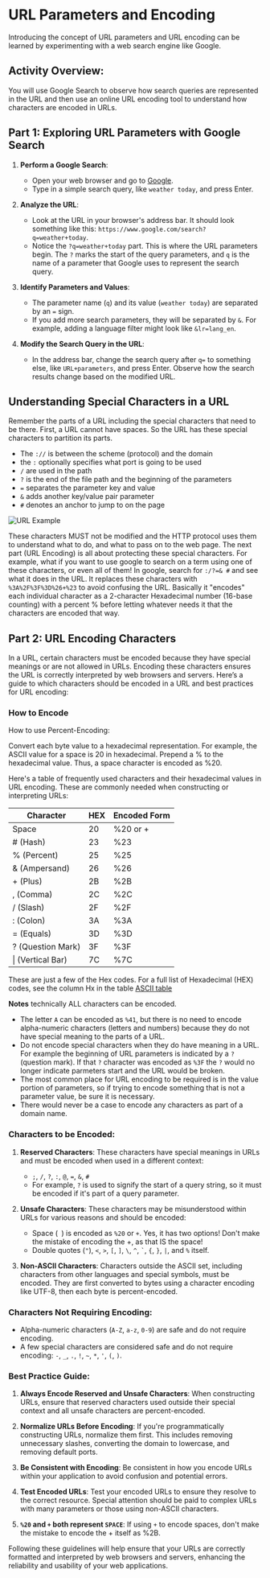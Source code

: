# URL Parameters and Encoding
Introducing the concept of URL parameters and URL encoding can be learned by experimenting with a web search engine like Google. 

## Activity Overview:
You will use Google Search to observe how search queries are represented in the URL and then use an online URL encoding tool to understand how characters are encoded in URLs.

## Part 1: Exploring URL Parameters with Google Search

1. **Perform a Google Search**:
   - Open your web browser and go to [Google](https://www.google.com/).
   - Type in a simple search query, like `weather today`, and press Enter.

2. **Analyze the URL**:
   - Look at the URL in your browser's address bar. It should look something like this: `https://www.google.com/search?q=weather+today`.
   - Notice the `?q=weather+today` part. This is where the URL parameters begin. The `?` marks the start of the query parameters, and `q` is the name of a parameter that Google uses to represent the search query.

3. **Identify Parameters and Values**:
   - The parameter name (`q`) and its value (`weather today`) are separated by an `=` sign.
   - If you add more search parameters, they will be separated by `&`. For example, adding a language filter might look like `&lr=lang_en`.

4. **Modify the Search Query in the URL**:
   - In the address bar, change the search query after `q=` to something else, like `URL+parameters`, and press Enter. Observe how the search results change based on the modified URL.

## Understanding Special Characters in a URL

Remember the parts of a URL including the special characters that need to be there. First, a URL cannot have spaces. So the URL has these special characters to partition its parts. 

 - The `://` is between the scheme (protocol) and the domain
 - the `:` optionally specifies what port is going to be used
 - `/` are used in the path
 - `?` is the end of the file path and the beginning of the parameters
 - `=` separates the parameter key and value
 - `&` adds another key/value pair parameter
 - `#` denotes an anchor to jump to on the page

![URL Example](https://developer.mozilla.org/en-US/docs/Learn/Common_questions/Web_mechanics/What_is_a_URL/mdn-url-all.png)

These characters MUST not be modified and the HTTP protocol uses them to understand what to do, and what to pass on to the web page. The next part (URL Encoding) is all about protecting these special characters. For example, what if you want to use google to search on a term using one of these characters, or even all of them! 
In google, search for `:/?=& #` and see what it does in the URL. It replaces these characters with `%3A%2F%3F%3D%26+%23` to avoid confusing the URL. Basically it "encodes" each individual character as a 2-character Hexadecimal number (16-base counting) with a percent % before letting whatever needs it that the characters are encoded that way. 

## Part 2: URL Encoding Characters

In a URL, certain characters must be encoded because they have special meanings or are not allowed in URLs. Encoding these characters ensures the URL is correctly interpreted by web browsers and servers. Here’s a guide to which characters should be encoded in a URL and best practices for URL encoding:

### How to Encode

How to use Percent-Encoding:

Convert each byte value to a hexadecimal representation. For example, the ASCII value for a space is 20 in hexadecimal.
Prepend a % to the hexadecimal value. Thus, a space character is encoded as %20.

Here's a table of frequently used characters and their hexadecimal values in URL encoding. These are commonly needed when constructing or interpreting URLs:

| Character | HEX | Encoded Form |
|-----------|-------------|--------------|
| Space     | 20          | %20 or +         |
| # (Hash)  | 23          | %23          |
| % (Percent) | 25        | %25          |
| & (Ampersand) | 26      | %26          |
| + (Plus)  | 2B          | %2B          |
| , (Comma) | 2C          | %2C          |
| / (Slash) | 2F          | %2F          |
| : (Colon) | 3A          | %3A          |
| = (Equals) | 3D         | %3D          |
| ? (Question Mark) | 3F  | %3F          |
| \| (Vertical Bar) | 7C  | %7C          |

These are just a few of the Hex codes. For a full list of Hexadecimal (HEX) codes, see the column Hx in the table [ASCII table](https://www.asciitable.com/)

**Notes** technically ALL characters can be encoded. 

- The letter `A` can be encoded as `%41`, but there is no need to encode alpha-numeric characters (letters and numbers) because they do not have special meaning to the parts of a URL.
- Do not encode special characters when they do have meaning in a URL. For example the beginning of URL parameters is indicated by a `?` (question mark). If that `?` character was encoded as `%3F` the `?` would no longer indicate parmeters start and the URL would be broken. 
- The most common place for URL encoding to be required is in the value portion of parameters, so if trying to encode something that is not a parameter value, be sure it is necessary.
- There would never be a case to encode any characters as part of a domain name. 

### Characters to be Encoded:

1. **Reserved Characters**: These characters have special meanings in URLs and must be encoded when used in a different context:
   - `;`, `/`, `?`, `:`, `@`, `=`, `&`, `#`
   - For example, `?` is used to signify the start of a query string, so it must be encoded if it's part of a query parameter.

2. **Unsafe Characters**: These characters may be misunderstood within URLs for various reasons and should be encoded:
   - Space (` `) is encoded as `%20` or `+`. Yes, it has two options! Don't make the mistake of encoding the +, as that IS the space!
   - Double quotes (`"`), `<`, `>`, `[`, `]`, `\`, `^`, `` ` ``, `{`, `}`, `|`, and `%` itself.

3. **Non-ASCII Characters**: Characters outside the ASCII set, including characters from other languages and special symbols, must be encoded. They are first converted to bytes using a character encoding like UTF-8, then each byte is percent-encoded.

### Characters Not Requiring Encoding:

- Alpha-numeric characters (`A-Z`, `a-z`, `0-9`) are safe and do not require encoding.
- A few special characters are considered safe and do not require encoding: `-`, `_`, `.`, `!`, `~`, `*`, `'`, `(`, `)`.

### Best Practice Guide:

1. **Always Encode Reserved and Unsafe Characters**: When constructing URLs, ensure that reserved characters used outside their special context and all unsafe characters are percent-encoded.

2. **Normalize URLs Before Encoding**: If you're programmatically constructing URLs, normalize them first. This includes removing unnecessary slashes, converting the domain to lowercase, and removing default ports.

3. **Be Consistent with Encoding**: Be consistent in how you encode URLs within your application to avoid confusion and potential errors.

4. **Test Encoded URLs**: Test your encoded URLs to ensure they resolve to the correct resource. Special attention should be paid to complex URLs with many parameters or those using non-ASCII characters.

5. **`%20` and `+` both represent `SPACE`**: If using `+` to encode spaces, don't make the mistake to encode the + itself as %2B. 

Following these guidelines will help ensure that your URLs are correctly formatted and interpreted by web browsers and servers, enhancing the reliability and usability of your web applications.

